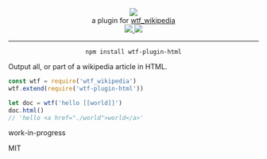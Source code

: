 <div align="center">
  <img src="https://cloud.githubusercontent.com/assets/399657/23590290/ede73772-01aa-11e7-8915-181ef21027bc.png" />

  <div>a plugin for <a href="https://github.com/spencermountain/wtf_wikipedia/">wtf_wikipedia</a></div>
  
  <!-- npm version -->
  <a href="https://npmjs.org/package/wtf-plugin-html">
    <img src="https://img.shields.io/npm/v/wtf-plugin-html.svg?style=flat-square" />
  </a>
  
  <!-- file size -->
  <a href="https://unpkg.com/wtf-plugin-html/builds/wtf-plugin-html.min.js">
    <img src="https://badge-size.herokuapp.com/spencermountain/wtf-plugin-html/master/builds/wtf-plugin-html.min.js" />
  </a>
   <hr/>
</div>

<div align="center">
  <code>npm install wtf-plugin-html</code>
</div>

Output all, or part of a wikipedia article in HTML.

```js
const wtf = require('wtf_wikipedia')
wtf.extend(require('wtf-plugin-html'))

let doc = wtf('hello [[world]]')
doc.html()
// 'hello <a href="./world">world</a>'
```

work-in-progress

MIT
